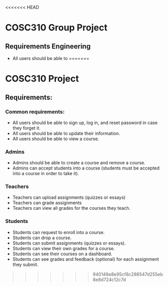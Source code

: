 <<<<<<< HEAD
# COSC310 Group Project 

## Requirements Engineering

- All users should be able to 
=======
# COSC310 Project

## Requirements:

### Common requirements:
- All users should be able to sign up, log in, and reset password in case they forget it.
- All users should be able to update their information.
- All users should be able to view a course.

### Admins
- Admins should be able to create a course and remove a course.
- Admins can accept students into a course (students must be accepted into a course in order to take it).

### Teachers
- Teachers can upload assignments (quizzes or essays)
- Teachers can grade assignments
- Teachers can view all grades for the courses they teach.

### Students
- Students can request to enroll into a course.
- Students can drop a course.
- Students can submit assignments (quizzes or essays).
- Students can view their own grades for a course.
- Students can see their courses on a dashboard.
- Students can see grades and feedback (optional) for each assignment they submit.

>>>>>>> 940148e8e95cf8c288547d255eb8e8d724c12c7d
